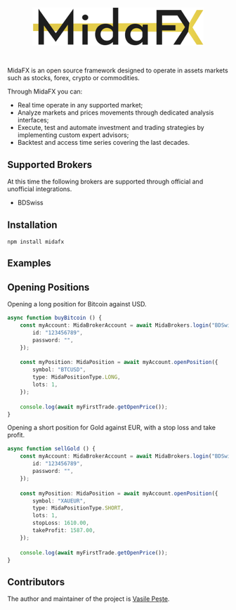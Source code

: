 <p align="center"> 
    <img src="images/logo.svg" alt="" width="390px">
</p>
<br>

MidaFX is an open source framework designed to operate in assets markets such as stocks, forex, crypto or commodities.

Through MidaFX you can:
- Real time operate in any supported market;
- Analyze markets and prices movements through dedicated analysis interfaces;
- Execute, test and automate investment and trading strategies by implementing custom expert advisors;
- Backtest and access time series covering the last decades.

## Supported Brokers
At this time the following brokers are supported through official and unofficial integrations.

- BDSwiss

## Installation
```console
npm install midafx
```

## Examples

## Opening Positions
Opening a long position for Bitcoin against USD.
```typescript
async function buyBitcoin () {
    const myAccount: MidaBrokerAccount = await MidaBrokers.login("BDSwiss", {
        id: "123456789",
        password: "",
    });

    const myPosition: MidaPosition = await myAccount.openPosition({
        symbol: "BTCUSD",
        type: MidaPositionType.LONG,
        lots: 1,
    });
    
    console.log(await myFirstTrade.getOpenPrice());
}
```

Opening a short position for Gold against EUR, with a stop loss and take profit.
```typescript
async function sellGold () {
    const myAccount: MidaBrokerAccount = await MidaBrokers.login("BDSwiss", {
        id: "123456789",
        password: "",
    });

    const myPosition: MidaPosition = await myAccount.openPosition({
        symbol: "XAUEUR",
        type: MidaPositionType.SHORT,
        lots: 1,
        stopLoss: 1610.00,
        takeProfit: 1587.00,
    });
    
    console.log(await myFirstTrade.getOpenPrice());
}
```

## Contributors
The author and maintainer of the project is [Vasile Pește](https://github.com/Vasile-Peste).
